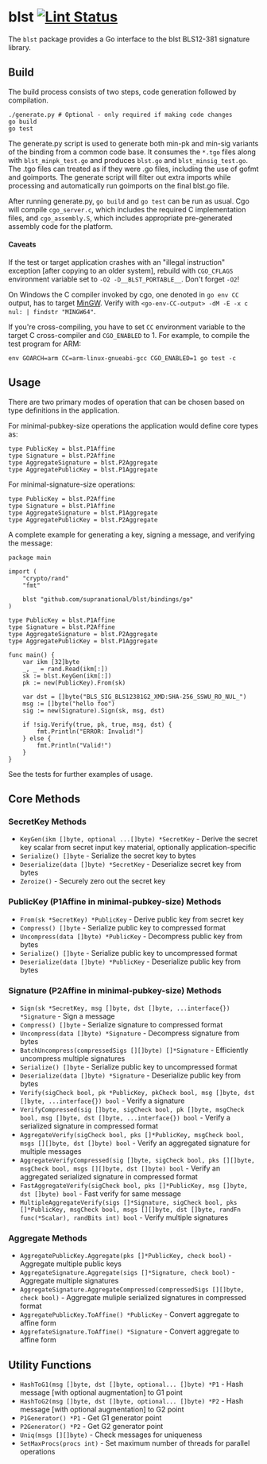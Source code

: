 # blst [![Lint Status](https://github.com/supranational/blst/workflows/golang-lint/badge.svg)](https://github.com/supranational/blst/actions/workflows/golang-lint.yml)

The `blst` package provides a Go interface to the blst BLS12-381 signature library.

## Build
The build process consists of two steps, code generation followed by compilation.

```
./generate.py # Optional - only required if making code changes
go build
go test
```

The generate.py script is used to generate both min-pk and min-sig variants of the binding from a common code base. It consumes the `*.tgo` files along with `blst_minpk_test.go` and produces `blst.go` and `blst_minsig_test.go`. The .tgo files can treated as if they were .go files, including the use of gofmt and goimports. The generate script will filter out extra imports while processing and automatically run goimports on the final blst.go file.

After running generate.py, <nobr>`go build`</nobr> and <nobr>`go test`</nobr> can be run as usual. Cgo will compile `cgo_server.c`, which includes the required C implementation files, and `cgo_assembly.S`, which includes appropriate pre-generated assembly code for the platform.

#### Caveats

If the test or target application crashes with an "illegal instruction" exception [after copying to an older system], rebuild with `CGO_CFLAGS` environment variable set to <nobr>`-O2 -D__BLST_PORTABLE__`</nobr>. Don't forget <nobr>`-O2`</nobr>!

On Windows the C compiler invoked by cgo, one denoted in `go env CC` output, has to target [MinGW](https://www.mingw-w64.org/). Verify with `<go-env-CC-output> -dM -E -x c nul: | findstr "MINGW64"`.

If you're cross-compiling, you have to set `CC` environment variable to the target C cross-compiler and `CGO_ENABLED` to 1. For example, to compile the test program for ARM:
```
env GOARCH=arm CC=arm-linux-gnueabi-gcc CGO_ENABLED=1 go test -c
```

## Usage
There are two primary modes of operation that can be chosen based on type definitions in the application.

For minimal-pubkey-size operations the application would define core types as:
```
type PublicKey = blst.P1Affine
type Signature = blst.P2Affine
type AggregateSignature = blst.P2Aggregate
type AggregatePublicKey = blst.P1Aggregate
```

For minimal-signature-size operations:
```
type PublicKey = blst.P2Affine
type Signature = blst.P1Affine
type AggregateSignature = blst.P1Aggregate
type AggregatePublicKey = blst.P2Aggregate
```

A complete example for generating a key, signing a message, and verifying the message:
```
package main

import (
	"crypto/rand"
	"fmt"

	blst "github.com/supranational/blst/bindings/go"
)

type PublicKey = blst.P1Affine
type Signature = blst.P2Affine
type AggregateSignature = blst.P2Aggregate
type AggregatePublicKey = blst.P1Aggregate

func main() {
	var ikm [32]byte
	_, _ = rand.Read(ikm[:])
	sk := blst.KeyGen(ikm[:])
	pk := new(PublicKey).From(sk)

	var dst = []byte("BLS_SIG_BLS12381G2_XMD:SHA-256_SSWU_RO_NUL_")
	msg := []byte("hello foo")
	sig := new(Signature).Sign(sk, msg, dst)

	if !sig.Verify(true, pk, true, msg, dst) {
		fmt.Println("ERROR: Invalid!")
	} else {
		fmt.Println("Valid!")
	}
}
```

See the tests for further examples of usage.

## Core Methods

### SecretKey Methods
- `KeyGen(ikm []byte, optional ...[]byte) *SecretKey` - Derive the secret key scalar from secret input key material, optionally application-specific
- `Serialize() []byte` - Serialize the secret key to bytes
- `Deserialize(data []byte) *SecretKey` - Deserialize secret key from bytes
- `Zeroize()` - Securely zero out the secret key

### PublicKey (P1Affine in minimal-pubkey-size) Methods
- `From(sk *SecretKey) *PublicKey` - Derive public key from secret key
- `Compress() []byte` - Serialize public key to compressed format
- `Uncompress(data []byte) *PublicKey` - Decompress public key from bytes
- `Serialize() []byte` - Serialize public key to uncompressed format
- `Deserialize(data []byte) *PublicKey` - Deserialize public key from bytes

### Signature (P2Affine in minimal-pubkey-size) Methods
- `Sign(sk *SecretKey, msg []byte, dst []byte, ...interface{}) *Signature` - Sign a message
- `Compress() []byte` - Serialize signature to compressed format
- `Uncompress(data []byte) *Signature` - Decompress signature from bytes
- `BatchUncompress(compressedSigs [][]byte) []*Signature` - Efficiently uncompress multiple signatures
- `Serialize() []byte` - Serialize public key to uncompressed format
- `Deserialize(data []byte) *Signature` - Deserialize public key from bytes
- `Verify(sigCheck bool, pk *PublicKey, pkCheck bool, msg []byte, dst []byte, ...interface{}) bool` - Verify a signature
- `VerifyCompressed(sig []byte, sigCheck bool, pk []byte, msgCheck bool, msg []byte, dst []byte, ...interface{}) bool` - Verify a serialized signature in compressed format
- `AggregateVerify(sigCheck bool, pks []*PublicKey, msgCheck bool, msgs [][]byte, dst []byte) bool` - Verify an aggregated signature for multiple messages
- `AggregateVerifyCompressed(sig []byte, sigCheck bool, pks [][]byte, msgCheck bool, msgs [][]byte, dst []byte) bool` - Verify an aggregated serialized signature in compressed format
- `FastAggregateVerify(sigCheck bool, pks []*PublicKey, msg []byte, dst []byte) bool` - Fast verify for same message
- `MultipleAggregateVerify(sigs []*Signature, sigCheck bool, pks []*PublicKey, msgCheck bool, msgs [][]byte, dst []byte, randFn func(*Scalar), randBits int) bool` - Verify multiple signatures

### Aggregate Methods
- `AggregatePublicKey.Aggregate(pks []*PublicKey, check bool)` - Aggregate multiple public keys
- `AggregateSignature.Aggregate(sigs []*Signature, check bool)` - Aggregate multiple signatures
- `AggregateSignature.AggregateCompressed(compressedSigs [][]byte, check bool)` - Aggregate muliple serialized signatures in compressed format
- `AggregatePublicKey.ToAffine() *PublicKey` - Convert aggregate to affine form
- `AggrefateSignature.ToAffine() *Signature` - Convert aggregate to affine form

## Utility Functions
- `HashToG1(msg []byte, dst []byte, optional... []byte) *P1` - Hash message [with optional augmentation] to G1 point
- `HashToG2(msg []byte, dst []byte, optional... []byte) *P2` - Hash message [with optional augmentation] to G2 point
- `P1Generator() *P1` - Get G1 generator point
- `P2Generator() *P2` - Get G2 generator point
- `Uniq(msgs [][]byte)` - Check messages for uniqueness
- `SetMaxProcs(procs int)` - Set maximum number of threads for parallel operations
